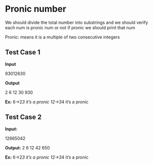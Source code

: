 # Pronic number

We should divide the total number into substrings and we should verify each num is pronic num or not if pronic we should print that num

Pronic: means it is a multiple of two consecutive integers

## Test Case 1

**Input**

93012630

**Output**

2 6 12 30 930

**Ex:**
6->2*3 it’s a pronic
12->3*4 it’s a pronic

## Test Case 2

**Input:**

12665042

**Output:**
2 6 12 42 650

**Ex:** 
6->2*3 it’s a pronic
12->3*4 it’s a pronic
